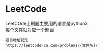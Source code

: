 # LeetCode
LeetCOde上刷题主要用的语言是python3  
每个文件就对应一个题目
```
题目地址就是
https://leetcode-cn.com/problems/{文件名}/
```
